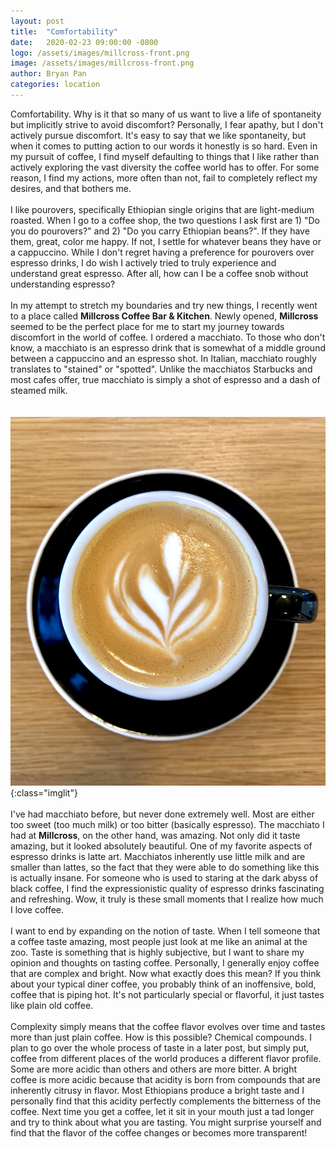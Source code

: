 ```yaml
---
layout: post
title:  "Comfortability"
date:   2020-02-23 09:00:00 -0800
logo: /assets/images/millcross-front.png
image: /assets/images/millcross-front.png
author: Bryan Pan
categories: location
---
```

Comfortability. Why is it that so many of us want to live a life of spontaneity but implicitly strive to avoid discomfort? Personally, I fear apathy, but I don't actively pursue discomfort. It's easy to say that we like spontaneity, but when it comes to putting action to our words it honestly is so hard. Even in my pursuit of coffee, I find myself defaulting to things that I like rather than actively exploring the vast diversity the coffee world has to offer. For some reason, I find my actions, more often than not, fail to completely reflect my desires, and that bothers me.
<br/>  
I like pourovers, specifically Ethiopian single origins that are light-medium roasted. When I go to a coffee shop, the two questions I ask first are 1) "Do you do pourovers?" and 2) "Do you carry Ethiopian beans?". If they have them, great, color me happy. If not, I settle for whatever beans they have or a cappuccino. While I don't regret having a preference for pourovers over espresso drinks, I do wish I actively tried to truly experience and understand great espresso. After all, how can I be a coffee snob without understanding espresso?
<br/>  
In my attempt to stretch my boundaries and try new things, I recently went to a place called **Millcross Coffee Bar & Kitchen**. Newly opened, **Millcross** seemed to be the perfect place for me to start my journey towards discomfort in the world of coffee. I ordered a macchiato. To those who don't know, a macchiato is an espresso drink that is somewhat of a middle ground between a cappuccino and an espresso shot. In Italian, macchiato roughly translates to "stained" or "spotted". Unlike the macchiatos Starbucks and most cafes offer, true macchiato is simply a shot of espresso and a dash of steamed milk.  
<br/>  
![image](/assets/images/millcross-macchiato.jpg){:class="imglit"}
<br/>  
I've had macchiato before, but never done extremely well. Most are either too sweet (too much milk) or too bitter (basically espresso). The macchiato I had at **Millcross**, on the other hand, was amazing. Not only did it taste amazing, but it looked absolutely beautiful. One of my favorite aspects of espresso drinks is latte art. Macchiatos inherently use little milk and are smaller than lattes, so the fact that they were able to do something like this is actually insane. For someone who is used to staring at the dark abyss of black coffee, I find the expressionistic quality of espresso drinks fascinating and refreshing. Wow, it truly is these small moments that I realize how much I love coffee. 
<br/>  
I want to end by expanding on the notion of taste. When I tell someone that a coffee taste amazing, most people just look at me like an animal at the zoo. Taste is something that is highly subjective, but I want to share my opinion and thoughts on tasting coffee. Personally, I generally enjoy coffee that are complex and bright. Now what exactly does this mean? If you think about your typical diner coffee, you probably think of an inoffensive, bold, coffee that is piping hot. It's not particularly special or flavorful, it just tastes like plain old coffee. 
<br/>  
Complexity simply means that the coffee flavor evolves over time and tastes more than just plain coffee. How is this possible? Chemical compounds. I plan to go over the whole process of taste in a later post, but simply put, coffee from different places of the world produces a different flavor profile. Some are more acidic than others and others are more bitter. A bright coffee is more acidic because that acidity is born from compounds that are inherently citrusy in flavor. Most Ethiopians produce a bright taste and I personally find that this acidity perfectly complements the bitterness of the coffee. Next time you get a coffee, let it sit in your mouth just a tad longer and try to think about what you are tasting. You might surprise yourself and find that the flavor of the coffee changes or becomes more transparent!